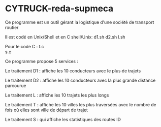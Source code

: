 # CYTRUCK-reda-supmeca
Ce programme est un outil gérant la logistique d'une société de transport routier

Il est codé en Unix/Shell et en C
shell/Unix:
d1.sh
d2.sh
l.sh

Pour le code C :
t.c  
s.c

Ce programme propose 5 services :

Le traitement D1 : affiche les 10 conducteurs avec le plus de trajets

Le traitement D2 : affiche les 10 conducteurs avec la plus grande distance parcourue

Le traitement L : affiche les 10 trajets les plus longs

Le traitement T : affiche les 10 villes les plus traversées avec le nombre de fois où elles sont ville de départ de trajet

Le traitement S : qui affiche les statistiques des routes ID
